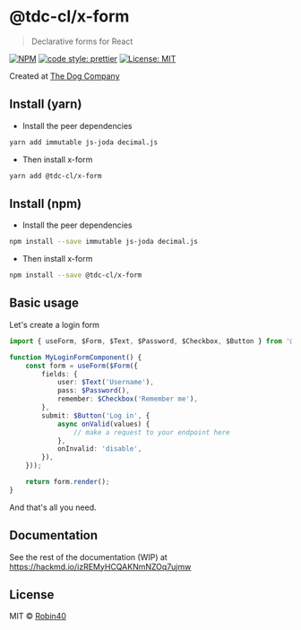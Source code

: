 # @tdc-cl/x-form

> Declarative forms for React

[![NPM](https://img.shields.io/npm/v/@tdc-cl/x-form.svg)](https://www.npmjs.com/package/@tdc-cl/x-form) [![code style: prettier](https://img.shields.io/badge/code_style-prettier-ff69b4.svg?style=flat-square)](https://github.com/prettier/prettier) [![License: MIT](https://img.shields.io/badge/License-MIT-yellow.svg)](https://opensource.org/licenses/MIT)

Created at [The Dog Company](https://thedogcompany.cl/)

## Install (yarn)
- Install the peer dependencies
```bash
yarn add immutable js-joda decimal.js
```

- Then install x-form
```bash
yarn add @tdc-cl/x-form
```

## Install (npm)
- Install the peer dependencies
```bash
npm install --save immutable js-joda decimal.js
```

- Then install x-form
```bash
npm install --save @tdc-cl/x-form
```

## Basic usage
Let's create a login form
```typescript jsx
import { useForm, $Form, $Text, $Password, $Checkbox, $Button } from '@tdc-cl/x-form';

function MyLoginFormComponent() {
    const form = useForm($Form({
        fields: {
            user: $Text('Username'),
            pass: $Password(),
            remember: $Checkbox('Remember me'),
        },
        submit: $Button('Log in', {
            async onValid(values) {
                // make a request to your endpoint here
            },
            onInvalid: 'disable',
        }),
    }));

    return form.render();
}
```
And that's all you need.

## Documentation

See the rest of the documentation (WIP) at https://hackmd.io/izREMyHCQAKNmNZOq7ujmw

## License

MIT © [Robin40](https://github.com/Robin40)
